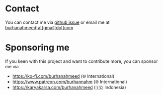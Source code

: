 # Contact

You can contact me via [github issue](https://github.com/burhanahmeed/vue-modal-2/issues) or email me at [burhanahmeed[at]gmail[dot]com](mailto:burhanahmeed@gmail.com) 

# Sponsoring me

If you keen with this project and want to contribute more, you can sponsor me via
- https://ko-fi.com/burhanahmeed (🌐 International)
- https://www.patreon.com/burhannahm (🌐 International)
- https://karyakarsa.com/burhanahmeed (🇮🇩 Indonesia)